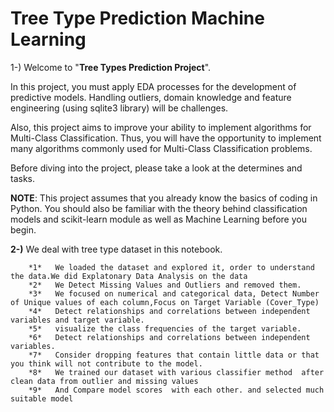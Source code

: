 # Tree Type Prediction Machine Learning

1-) Welcome to "**Tree Types Prediction Project**".

In this project, you must apply EDA processes for the development of predictive models. Handling outliers, domain knowledge and feature engineering (using sqlite3 library) will be challenges.

Also, this project aims to improve your ability to implement algorithms for Multi-Class Classification. Thus, you will have the opportunity to implement many algorithms commonly used for Multi-Class Classification problems.

Before diving into the project, please take a look at the determines and tasks.

   **NOTE**: This project assumes that you already know the basics of coding in Python. You should also be familiar with the theory behind classification models and scikit-learn        module as well as Machine Learning before you begin.

**2-)** We deal with tree type dataset in this notebook.
       
        *1*   We loaded the dataset and explored it, order to understand the data.We did Explatonary Data Analysis on the data 
        *2*   We Detect Missing Values and Outliers and removed them.
        *3*   We focused on numerical and categorical data, Detect Number of Unique values of each column,Focus on Target Variable (Cover_Type)
        *4*   Detect relationships and correlations between independent variables and target variable.
        *5*   visualize the class frequencies of the target variable. 
        *6*   Detect relationships and correlations between independent variables.
        *7*   Consider dropping features that contain little data or that you think will not contribute to the model.
        *8*   We trained our dataset with various classifier method  after clean data from outlier and missing values
        *9*   And Compare model scores  with each other. and selected much suitable model
        
